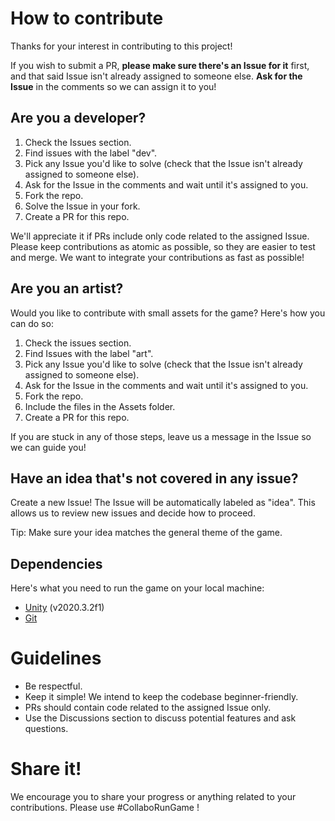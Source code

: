 # How to contribute
Thanks for your interest in contributing to this project!

If you wish to submit a PR, **please make sure there's an Issue for it** first, and that said Issue isn't already assigned to someone else. **Ask for the Issue** in the comments so we can assign it to you!

## Are you a developer?

1. Check the Issues section.
2. Find issues with the label "dev".
3. Pick any Issue you'd like to solve (check that the Issue isn't already assigned to someone else).
4. Ask for the Issue in the comments and wait until it's assigned to you.
5. Fork the repo.
6. Solve the Issue in your fork.
7. Create a PR for this repo.

We'll appreciate it if PRs include only code related to the assigned Issue. Please keep contributions as atomic as possible, so they are easier to test and merge. We want to integrate your contributions as fast as possible!

## Are you an artist?

Would you like to contribute with small assets for the game? Here's how you can do so:

1. Check the issues section.
2. Find Issues with the label "art".
3. Pick any Issue you'd like to solve (check that the Issue isn't already assigned to someone else).
4. Ask for the Issue in the comments and wait until it's assigned to you.
5. Fork the repo.
6. Include the files in the Assets folder.
7. Create a PR for this repo.

If you are stuck in any of those steps, leave us a message in the Issue so we can guide you!

## Have an idea that's not covered in any issue?

Create a new Issue! The Issue will be automatically labeled as "idea". This allows us to review new issues and decide how to proceed.

Tip: Make sure your idea matches the general theme of the game.

## Dependencies
Here's what you need to run the game on your local machine:
- [Unity](https://unity.com/download) (v2020.3.2f1)
- [Git](https://git-scm.com/downloads)

# Guidelines

- Be respectful.
- Keep it simple! We intend to keep the codebase beginner-friendly.
- PRs should contain code related to the assigned Issue only.
- Use the Discussions section to discuss potential features and ask questions.

# Share it!

We encourage you to share your progress or anything related to your contributions. Please use #CollaboRunGame !
